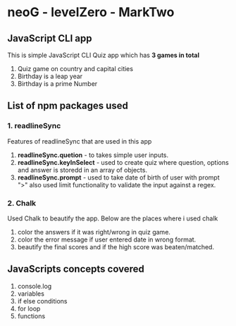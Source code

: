 # neoG - levelZero - MarkTwo
## JavaScript CLI app

This is simple JavaScript CLI Quiz app which has **3 games in total**
1. Quiz game on country and capital cities
2. Birthday is a leap year
3. Birthday is a prime Number


## List of npm packages used
### 1. readlineSync
Features of readlineSync that are used in this app
1. **readlineSync.quetion** - to takes simple user inputs.
2. **readlineSync.keyInSelect** - used to create quiz where question, options and answer is storedd in an array of objects.
3. **readlineSync.prompt** - used to take date of birth of user with prompt ">" also used limit functionality to validate the input against a regex.

### 2. Chalk
Used Chalk to beautify the app. Below are the places where i used chalk
1. color the answers if it was right/wrong in quiz game.
2. color the error message if user entered date in wrong format.
3. beautify the final scores and if the high score was beaten/matched.
## JavaScripts concepts covered
1. console.log
2. variables
3. if else conditions
4. for loop
5. functions


